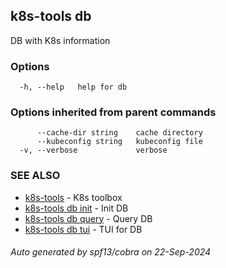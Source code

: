 ## k8s-tools db

DB with K8s information

### Options

```
  -h, --help   help for db
```

### Options inherited from parent commands

```
      --cache-dir string    cache directory
      --kubeconfig string   kubeconfig file
  -v, --verbose             verbose
```

### SEE ALSO

* [k8s-tools](k8s-tools.md)	 - K8s toolbox
* [k8s-tools db init](k8s-tools_db_init.md)	 - Init DB
* [k8s-tools db query](k8s-tools_db_query.md)	 - Query DB
* [k8s-tools db tui](k8s-tools_db_tui.md)	 - TUI for DB

###### Auto generated by spf13/cobra on 22-Sep-2024
